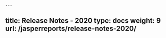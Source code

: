     ---
title: Release Notes - 2020
type: docs
weight: 9
url: /jasperreports/release-notes-2020/
---


